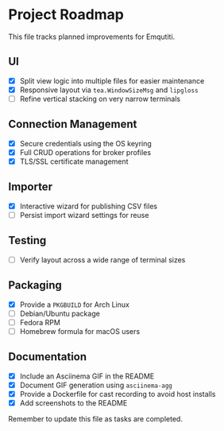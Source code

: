 # Project Roadmap

This file tracks planned improvements for Emqutiti.

## UI
- [x] Split view logic into multiple files for easier maintenance
- [x] Responsive layout via `tea.WindowSizeMsg` and `lipgloss`
- [ ] Refine vertical stacking on very narrow terminals

## Connection Management
- [x] Secure credentials using the OS keyring
- [x] Full CRUD operations for broker profiles
 - [x] TLS/SSL certificate management

## Importer
- [x] Interactive wizard for publishing CSV files
- [ ] Persist import wizard settings for reuse

## Testing
- [ ] Verify layout across a wide range of terminal sizes

## Packaging
- [x] Provide a `PKGBUILD` for Arch Linux
- [ ] Debian/Ubuntu package
- [ ] Fedora RPM
- [ ] Homebrew formula for macOS users

## Documentation
- [x] Include an Asciinema GIF in the README
- [x] Document GIF generation using `asciinema-agg`
- [x] Provide a Dockerfile for cast recording to avoid host installs
- [x] Add screenshots to the README

Remember to update this file as tasks are completed.
